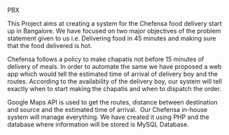 PBX

This Project aims at creating a system for the Chefensa food delivery start up in Bangalore. We have focused on two major objectives of the problem statement given to us  i.e. Delivering food in 45 minutes and making sure that the food delivered is hot. 

Chefensa follows a policy to make chapatis not before 15 minutes of delivery of meals. In order to automate the same we have proposed a web app which would tell the estimated time of arrival of delivery boy and the routes. According to the availability of the delivery boy, our system will tell exactly when to start making the chapatis and when to dispatch the order. 

Google Maps API is used to get the routes, distance between destination and source and the estimated time of arrival. 
Our Chefensa in-house system will manage everything. We have created it using PHP and the database where information will be stored is MySQL Database. 
